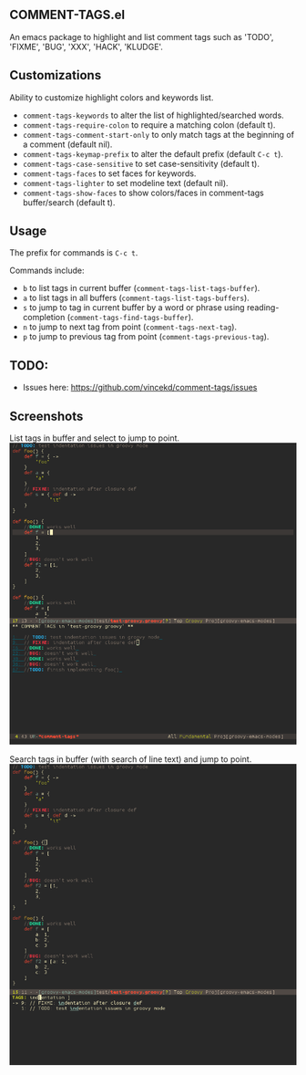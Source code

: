 ## COMMENT-TAGS.el

An emacs package to highlight and list comment tags such as 'TODO', 'FIXME', 'BUG', 'XXX', 'HACK', 'KLUDGE'.

## Customizations
Ability to customize highlight colors and keywords list.

  * `comment-tags-keywords` to alter the list of highlighted/searched words.
  * `comment-tags-require-colon` to require a matching colon (default t).
  * `comment-tags-comment-start-only` to only match tags at the beginning of a comment (default nil).
  * `comment-tags-keymap-prefix` to alter the default prefix (default `C-c t`).
  * `comment-tags-case-sensitive` to set case-sensitivity (default t).
  * `comment-tags-faces` to set faces for keywords.
  * `comment-tags-lighter` to set modeline text (default nil).
  * `comment-tags-show-faces` to show colors/faces in comment-tags buffer/search (default t).

## Usage
The prefix for commands is `C-c t`.

Commands include:
  * `b` to list tags in current buffer (`comment-tags-list-tags-buffer`).
  * `a` to list tags in all buffers (`comment-tags-list-tags-buffers`).
  * `s` to jump to tag in current buffer by a word or phrase using reading-completion (`comment-tags-find-tags-buffer`).
  * `n` to jump to next tag from point (`comment-tags-next-tag`).
  * `p` to jump to previous tag from point (`comment-tags-previous-tag`).

## TODO:
  * Issues here: https://github.com/vincekd/comment-tags/issues


## Screenshots

List tags in buffer and select to jump to point.
![screenshot](screenshots/buffer-list.png)

Search tags in buffer (with search of line text) and jump to point.
![screenshot](screenshots/buffer-search.png)
